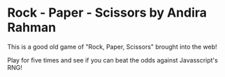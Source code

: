 # Rock - Paper - Scissors by Andira Rahman

This is a good old game of "Rock, Paper, Scissors" brought into the web!

Play for five times and see if you can beat the odds against Javasscript's RNG!